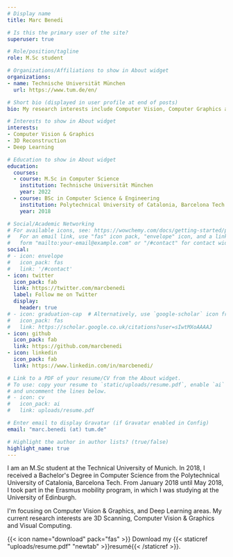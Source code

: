 ```yaml
---
# Display name
title: Marc Benedi

# Is this the primary user of the site?
superuser: true

# Role/position/tagline
role: M.Sc student

# Organizations/Affiliations to show in About widget
organizations:
- name: Technische Universität München
  url: https://www.tum.de/en/

# Short bio (displayed in user profile at end of posts)
bio: My research interests include Computer Vision, Computer Graphics and Deep Learning.

# Interests to show in About widget
interests:
- Computer Vision & Graphics
- 3D Reconstruction
- Deep Learning

# Education to show in About widget
education:
  courses:
  - course: M.Sc in Computer Science
    institution: Technische Universität München
    year: 2022
  - course: BSc in Computer Science & Engineering
    institution: Polytechnical University of Catalonia, Barcelona Tech
    year: 2018

# Social/Academic Networking
# For available icons, see: https://wowchemy.com/docs/getting-started/page-builder/#icons
#   For an email link, use "fas" icon pack, "envelope" icon, and a link in the
#   form "mailto:your-email@example.com" or "/#contact" for contact widget.
social:
# - icon: envelope
#   icon_pack: fas
#   link: '/#contact'
- icon: twitter
  icon_pack: fab
  link: https://twitter.com/marcbenedi
  label: Follow me on Twitter
  display:
    header: true
# - icon: graduation-cap  # Alternatively, use `google-scholar` icon from `ai` icon pack
#   icon_pack: fas
#   link: https://scholar.google.co.uk/citations?user=sIwtMXoAAAAJ
- icon: github
  icon_pack: fab
  link: https://github.com/marcbenedi
- icon: linkedin
  icon_pack: fab
  link: https://www.linkedin.com/in/marcbenedi/

# Link to a PDF of your resume/CV from the About widget.
# To use: copy your resume to `static/uploads/resume.pdf`, enable `ai` icons in `params.toml`,
# and uncomment the lines below.
# - icon: cv
#   icon_pack: ai
#   link: uploads/resume.pdf

# Enter email to display Gravatar (if Gravatar enabled in Config)
email: "marc.benedi (at) tum.de"

# Highlight the author in author lists? (true/false)
highlight_name: true
---
```


I am an M.Sc student at the Technical University of Munich. In 2018, I received a Bachelor's Degree in Computer Science from the Polytechnical University of Catalonia, Barcelona Tech. From January 2018 until May 2018, I took part in the Erasmus mobility program, in which I was studying at the University of Edinburgh.

I'm focusing on Computer Vision & Graphics, and Deep Learning areas. My current research interests are 3D Scanning, Computer Vision & Graphics and Visual Computing.

{{< icon name="download" pack="fas" >}} Download my {{< staticref "uploads/resume.pdf" "newtab" >}}resumé{{< /staticref >}}.
